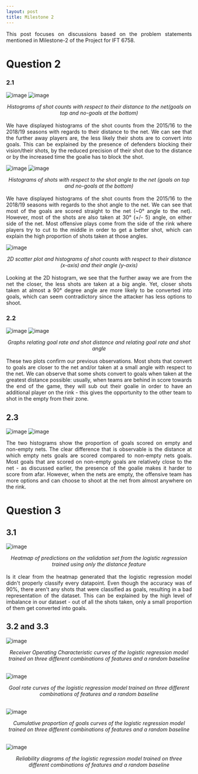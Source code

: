 ```yaml
---
layout: post
title: Milestone 2
---
```

<div style="text-align: justify">
This post focuses on discussions based on the problem statements mentioned in Milestone-2 of the Project for IFT 6758.
    </div>
    
# Question 2

### 2.1 

![image](./figures/milestone2/q_2_1_goals_distance.png)
![image](./figures/milestone2/q_2_1_shots_distance.png)
<div style="text-align: center"><i>Histograms of shot counts with respect to their distance to the net(goals on top and no-goals at the bottom)</i></div><br>

<div style="text-align: justify">
    We have displayed histograms of the shot counts from the 2015/16 to the 2018/19 seasons with regards to their distance to the net. We can see that the further away players are, the less likely their shots are to convert into goals. This can be explained by the presence of defenders blocking their vision/their shots, by the reduced precision of their shot due to the distance or by the increased time the goalie has to block the shot.  
    </div>
    
![image](./figures/milestone2/q_2_1_goals_angle.png)
![image](./figures/milestone2/q_2_1_shots_angle.png)
<div style="text-align: center"><i>Histograms of shots with respect to the shot angle to the net (goals on top and no-goals at the bottom)</i></div><br>

<div style="text-align: justify">
    We have displayed histograms of the shot counts from the 2015/16 to the 2018/19 seasons with regards to the shot angle to the net. We can see that most of the goals are scored straight to the net (~0° angle to the net). However, most of the shots are also taken at 30° (+/- 5) angle, on either side of the net. Most offensive plays come from the side of the rink where players try to cut to the middle in order to get a better shot, which can explain the high proportion of shots taken at those angles.
    </div>

![image](./figures/milestone2/q_2_1_2D.png)
<div style="text-align: center"><i> 2D scatter plot and histograms of shot counts with respect to their distance (x-axis) and their angle (y-axis)</i></div><br>

<div style="text-align: justify">
    Looking at the 2D histogram, we see that the further away we are from the net the closer, the less shots are taken at a big angle. Yet, closer shots taken at almost a 90° degree angle are more likely to be converted into goals, which can seem contradictory since the attacker has less options to shoot. 
    </div>

### 2.2 
![image](./figures/milestone2/q_2_2_distance.png)
![image](./figures/milestone2/q_2_2_angle.png)
<div style="text-align: center"><i>Graphs relating goal rate and shot distance and relating goal rate and shot angle</i></div><br>

<div style="text-align: justify">
    These two plots confirm our previous observations. Most shots that convert to goals are closer to the net and/or taken at a small angle with respect to the net. We can observe that some shots convert to goals when taken at the greatest distance possible: usually, when teams are behind in score towards the end of the game, they will sub out their goalie in order to have an additional player on the rink - this gives the opportunity to the other team to shot in the empty from their zone. 
    </div>

## 2.3

![image](./figures/milestone2/q_2_3_empty_nets.png)
![image](./figures/milestone2/q_2_3_non_empty_nets.png)

<div style="text-align: justify">
    The two histograms show the proportion of goals scored on empty and non-empty nets. The clear difference that is observable is the distance at which empty nets goals are scored compared to non-empty nets goals. Most goals that are scored on non-empty goals are relatively close to the net - as discussed earlier, the presence of the goalie makes it harder to score from afar. However,  when the nets are empty, the offensive team has more options and can choose to shoot at the net from almost anywhere on the rink.
    </div>
    
    
# Question 3

## 3.1 

![image](./figures/milestone2/Q3_heat_map.png)
<div style="text-align: center"><i>Heatmap of predictions on the validation set from the logistic regression trained using only the distance feature</i></div><br>

<div style="text-align: justify">
    Is it clear from the heatmap generated that the logistic regression model didn't properly classify every datapoint. Even though the accuracy was of 90%, there aren't any shots that were classified as goals, resulting in a bad representation of the dataset. This can be explained by the high level of imbalance in our dataset - out of all the shots taken, only a small proportion of them get converted into goals.
    </div>

## 3.2 and 3.3

![image](./figures/milestone2/Q3_ROC_curve.png)
<div style="text-align: center"><i>Receiver Operating Characteristic curves of the logistic regression model trained on three different combinations of features and a random baseline</i></div><br>

![image](./figures/milestone2/Q3_Goal_Rate.png)
<div style="text-align: center"><i>Goal rate curves of the logistic regression model trained on three different combinations of features and a random baseline</i></div><br>

![image](./figures/milestone2/Q3_Cum_Goal.png)
<div style="text-align: center"><i>Cumulative proportion of goals curves of the logistic regression model trained on three different combinations of features and a random baseline</i></div><br>

![image](./figures/milestone2/Q3_Calibration_Curve.png)
<div style="text-align: center"><i>Reliability diagrams of the logistic regression model trained on three different combinations of features and a random baseline</i></div><br>